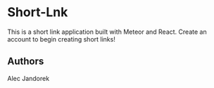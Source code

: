 # Short-Lnk

This is a short link application built with Meteor and React. Create an account to begin creating short links!

## Authors

Alec Jandorek
